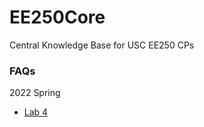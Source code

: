# EE250Core
Central Knowledge Base for USC EE250 CPs

### FAQs
2022 Spring
- [Lab 4](https://gist.github.com/eliyap/7c789448ca2f113eb7ac30646a14cc7c)
